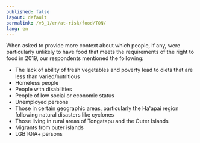 ```yaml
---
published: false
layout: default
permalink: /v3_1/en/at-risk/food/TON/
lang: en
---
```

When asked to provide more context about which people, if any, were particularly unlikely to have food that meets the requirements of the right to food in 2019, our respondents mentioned the following:
- The lack of ability of fresh vegetables and poverty lead to diets that are less than varied/nutritious 
- Homeless people
- People with disabilities
- People of low social or economic status  
- Unemployed persons
- Those in certain geographic areas, particularly the Ha'apai region following natural disasters like cyclones
- Those living in rural areas of Tongatapu and the Outer Islands  
- Migrants from outer islands  
- LGBTQIA+ persons  

 

